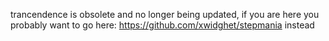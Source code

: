 trancendence is obsolete and no longer being updated, if you are here you probably want to go here: https://github.com/xwidghet/stepmania instead
